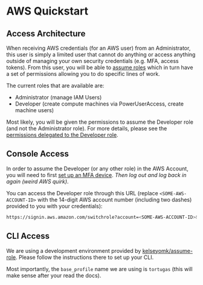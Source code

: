 # AWS Quickstart

## Access Architecture
When receiving AWS credentials (for an AWS user) from an Administrator, this user is simply a limited user that cannot do anything or access anything outside of managing your own security credentials (e.g. MFA, access tokens). From this user, you will be able to [assume roles](https://docs.aws.amazon.com/IAM/latest/UserGuide/id_roles_use.html) which in turn have a set of permissions allowing you to do specific lines of work.

The current roles that are available are:
* Administrator (manage IAM Users)
* Developer (create compute machines via PowerUserAccess, create machine users)

Most likely, you will be given the permissions to assume the Developer role (and not the Administrator role). For more details, please see the [permissions delegated to the Developer role](infrastructure/developer-access.yaml).

## Console Access
In order to assume the Developer (or any other role) in the AWS Account, you will need to first [set up an MFA device](https://docs.aws.amazon.com/IAM/latest/UserGuide/id_credentials_mfa_enable_virtual.html). *Then log out and log back in again (weird AWS quirk)*.

You can access the Developer role through this URL (replace `<SOME-AWS-ACCOUNT-ID>` with the 14-digit AWS account number (including two dashes) provided to you with your credentials):
```bash
https://signin.aws.amazon.com/switchrole?account=<SOME-AWS-ACCOUNT-ID>&roleName=tortugas/developer
```

## CLI Access
We are using a development environment provided by [kelseyomk/assume-role](https://github.com/kelseymok/assume-role). Please follow the instructions there to set up your CLI.

Most importantly, the `base_profile` name we are using is `tortugas` (this will make sense after your read the docs).
